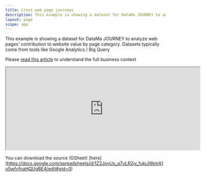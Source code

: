 ```yaml
---
title: Cross web page journeys
description: This example is showing a dataset for DataMa JOURNEY to analyze web pages' contribution to website value by page category.
layout: page
scope: app
---
```


This example is showing a dataset for DataMa JOURNEY to analyze web pages' contribution to website value by page category.
Datasets typically come from tools like Google Analytics / Big Query

Please [read this article](https://datama.fr/2020/05/12/getting-value-out-of-a-sunburst/) to understand the full business context

<center><iframe src="https://docs.google.com/spreadsheets/d/e/2PACX-1vRGH2q-ug3Pn-QjYmDDPDUR0u2Kzy2YOo_btZBfOgIc5J56FiJA8QbfHtuSFV2NuiOKhBtR5ZrK6mFk/pubhtml?gid=0&amp;single=true&amp;widget=true&amp;headers=false" width="610" height="260"></iframe></center>

You can download the source (GSheet) [here] (https://docs.google.com/spreadsheets/d/1Z2JovUx_q7uLR2iy_fukiJWpIrA1o5wfvfnaHQUgBE4/edit#gid=0)
